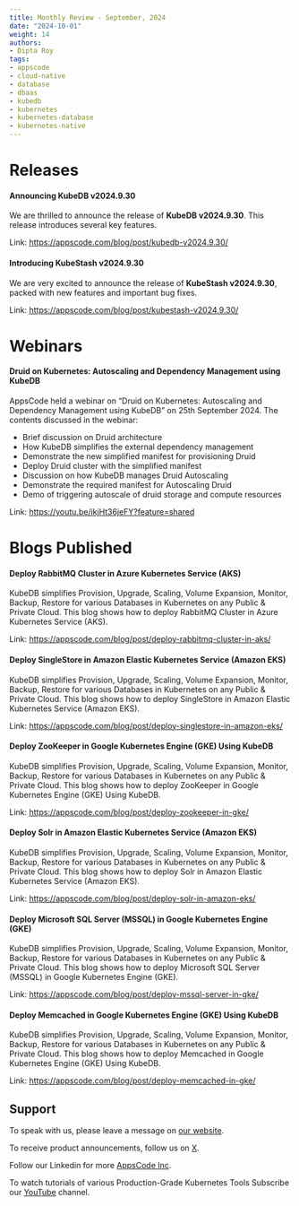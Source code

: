```yaml
---
title: Monthly Review - September, 2024
date: "2024-10-01"
weight: 14
authors:
- Dipta Roy
tags:
- appscode
- cloud-native
- database
- dbaas
- kubedb
- kubernetes
- kubernetes-database
- kubernetes-native
---
```


# Releases


#### Announcing KubeDB v2024.9.30

We are thrilled to announce the release of **KubeDB v2024.9.30**. This release introduces several key features.

Link: https://appscode.com/blog/post/kubedb-v2024.9.30/


#### Introducing KubeStash v2024.9.30

We are very excited to announce the release of **KubeStash v2024.9.30**, packed with new features and important bug fixes.

Link: https://appscode.com/blog/post/kubestash-v2024.9.30/


# Webinars


#### Druid on Kubernetes: Autoscaling and Dependency Management using KubeDB

AppsCode held a webinar on “Druid on Kubernetes: Autoscaling and Dependency Management using KubeDB” on 25th September 2024. The contents discussed in the webinar:

- Brief discussion on Druid architecture
- How KubeDB simplifies the external dependency management
- Demonstrate the new simplified manifest for provisioning Druid
- Deploy Druid cluster with the simplified manifest
- Discussion on how KubeDB manages Druid Autoscaling
- Demonstrate the required manifest for Autoscaling Druid
- Demo of triggering autoscale of druid storage and compute resources

Link: https://youtu.be/ikjHt36jeFY?feature=shared



# Blogs Published


#### Deploy RabbitMQ Cluster in Azure Kubernetes Service (AKS)

KubeDB simplifies Provision, Upgrade, Scaling, Volume Expansion, Monitor, Backup, Restore for various Databases in Kubernetes on any Public & Private Cloud. This blog shows how to deploy RabbitMQ Cluster in Azure Kubernetes Service (AKS).

Link: https://appscode.com/blog/post/deploy-rabbitmq-cluster-in-aks/


#### Deploy SingleStore in Amazon Elastic Kubernetes Service (Amazon EKS)

KubeDB simplifies Provision, Upgrade, Scaling, Volume Expansion, Monitor, Backup, Restore for various Databases in Kubernetes on any Public & Private Cloud. This blog shows how to deploy SingleStore in Amazon Elastic Kubernetes Service (Amazon EKS).

Link: https://appscode.com/blog/post/deploy-singlestore-in-amazon-eks/


#### Deploy ZooKeeper in Google Kubernetes Engine (GKE) Using KubeDB

KubeDB simplifies Provision, Upgrade, Scaling, Volume Expansion, Monitor, Backup, Restore for various Databases in Kubernetes on any Public & Private Cloud. This blog shows how to deploy ZooKeeper in Google Kubernetes Engine (GKE) Using KubeDB.

Link: https://appscode.com/blog/post/deploy-zookeeper-in-gke/


#### Deploy Solr in Amazon Elastic Kubernetes Service (Amazon EKS)

KubeDB simplifies Provision, Upgrade, Scaling, Volume Expansion, Monitor, Backup, Restore for various Databases in Kubernetes on any Public & Private Cloud. This blog shows how to deploy Solr in Amazon Elastic Kubernetes Service (Amazon EKS).

Link: https://appscode.com/blog/post/deploy-solr-in-amazon-eks/


#### Deploy Microsoft SQL Server (MSSQL) in Google Kubernetes Engine (GKE)

KubeDB simplifies Provision, Upgrade, Scaling, Volume Expansion, Monitor, Backup, Restore for various Databases in Kubernetes on any Public & Private Cloud. This blog shows how to deploy Microsoft SQL Server (MSSQL) in Google Kubernetes Engine (GKE).

Link: https://appscode.com/blog/post/deploy-mssql-server-in-gke/


#### Deploy Memcached in Google Kubernetes Engine (GKE) Using KubeDB

KubeDB simplifies Provision, Upgrade, Scaling, Volume Expansion, Monitor, Backup, Restore for various Databases in Kubernetes on any Public & Private Cloud. This blog shows how to deploy Memcached in Google Kubernetes Engine (GKE) Using KubeDB.

Link: https://appscode.com/blog/post/deploy-memcached-in-gke/





## Support

To speak with us, please leave a message on [our website](https://appscode.com/contact/).

To receive product announcements, follow us on [X](https://twitter.com/AppsCodeHQ/).

Follow our Linkedin for more [AppsCode Inc](https://www.linkedin.com/company/appscode/).

To watch tutorials of various Production-Grade Kubernetes Tools Subscribe our [YouTube](https://www.youtube.com/c/AppsCodeInc/) channel.
